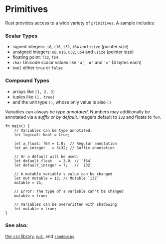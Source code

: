 # Primitives

Rust provides access to a wide variety of `primitives`. A sample includes:


### Scalar Types

* signed integers: `i8`, `i16`, `i32`, `i64` and `isize` (pointer size)
* unsigned integers: `u8`, `u16`, `u32`, `u64` and `usize` (pointer size)
* floating point: `f32`, `f64`
* `char` Unicode scalar values like `'a'`, `'α'` and `'∞'` (4 bytes each)
* `bool` either `true` or `false`


### Compound Types

* arrays like `[1, 2, 3]`
* tuples like `(1, true)`
* and the unit type `()`, whose only value is also `()`

Variables can always be *type annotated*. Numbers may additionally be
annotated via a *suffix* or *by default*. Integers default to `i32` and
floats to `f64`.

```rust,editable,ignore,mdbook-runnable
fn main() {
    // Variables can be type annotated.
    let logical: bool = true;

    let a_float: f64 = 1.0;  // Regular annotation
    let an_integer   = 5i32; // Suffix annotation

    // Or a default will be used.
    let default_float   = 3.0; // `f64`
    let default_integer = 7;   // `i32`
    
    // A mutable variable's value can be changed
    let mut mutable = 12; // Mutable `i32`
    mutable = 21;
    
    // Error! The type of a variable can't be changed
    mutable = true;
    
    // Variables can be overwritten with shadowing
    let mutable = true;
}
```

### See also:

[the `std` library][std], [`mut`][mut], and [`shadowing`][shadowing]

[std]: https://doc.rust-lang.org/std/
[shadowing]: https://rustbyexample.com/variable_bindings/scope.html
[mut]: https://rustbyexample.com/variable_bindings/mut.html
